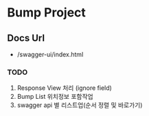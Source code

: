 # Bump Project

## Docs Url

- /swagger-ui/index.html

### TODO

1. Response View 처리 (ignore field)
2. Bump List 위치정보 포함작업
3. swagger api 별 리스트업(순서 정렬 및 바로가기)